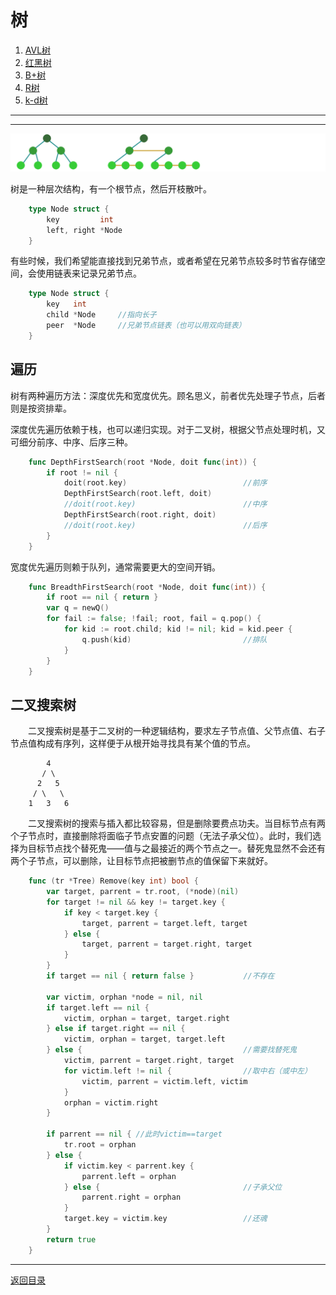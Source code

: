 # 树
 1. [AVL树](05-A.md)
 2. [红黑树](05-B.md)
 3. [B+树](05-C.md)
 4. [R树](05-D.md)
 5. [k-d树](05-E.md)

___
___
![](../images/Tree.png)

树是一种层次结构，有一个根节点，然后开枝散叶。
```go
	type Node struct {
		key         int
		left, right *Node
	}
```
有些时候，我们希望能直接找到兄弟节点，或者希望在兄弟节点较多时节省存储空间，会使用链表来记录兄弟节点。
```go
	type Node struct {
		key   int
		child *Node		//指向长子
		peer  *Node		//兄弟节点链表（也可以用双向链表）
	}
```

## 遍历
树有两种遍历方法：深度优先和宽度优先。顾名思义，前者优先处理子节点，后者则是按资排辈。

深度优先遍历依赖于栈，也可以递归实现。对于二叉树，根据父节点处理时机，又可细分前序、中序、后序三种。
```go
	func DepthFirstSearch(root *Node, doit func(int)) {
		if root != nil {
			doit(root.key)							//前序
			DepthFirstSearch(root.left, doit)
			//doit(root.key)						//中序
			DepthFirstSearch(root.right, doit)
			//doit(root.key)						//后序
		}
	}
```
宽度优先遍历则赖于队列，通常需要更大的空间开销。
```go
	func BreadthFirstSearch(root *Node, doit func(int)) {
		if root == nil { return }
		var q = newQ()
		for fail := false; !fail; root, fail = q.pop() {
			for kid := root.child; kid != nil; kid = kid.peer {
				q.push(kid)							//排队
			}
		}
	}
```

## 二叉搜索树
　　二叉搜索树是基于二叉树的一种逻辑结构，要求左子节点值、父节点值、右子节点值构成有序列，这样便于从根开始寻找具有某个值的节点。
```
	    4
	   / \
	  2   5
	 / \   \
	1   3   6
```
　　二叉搜索树的搜索与插入都比较容易，但是删除要费点功夫。当目标节点有两个子节点时，直接删除将面临子节点安置的问题（无法子承父位）。此时，我们选择为目标节点找个替死鬼——值与之最接近的两个节点之一。替死鬼显然不会还有两个子节点，可以删除，让目标节点把被删节点的值保留下来就好。
```go
	func (tr *Tree) Remove(key int) bool {
		var target, parrent = tr.root, (*node)(nil)
		for target != nil && key != target.key {
			if key < target.key {
				target, parrent = target.left, target
			} else {
				target, parrent = target.right, target
			}
		}
		if target == nil { return false }			//不存在

		var victim, orphan *node = nil, nil
		if target.left == nil {
			victim, orphan = target, target.right
		} else if target.right == nil {
			victim, orphan = target, target.left
		} else {									//需要找替死鬼
			victim, parrent = target.right, target
			for victim.left != nil {				//取中右（或中左）
				victim, parrent = victim.left, victim
			}
			orphan = victim.right
		}

		if parrent == nil { //此时victim==target
			tr.root = orphan
		} else {
			if victim.key < parrent.key {
				parrent.left = orphan
			} else {								//子承父位
				parrent.right = orphan	
			}
			target.key = victim.key 				//还魂
		}
		return true
	}
```

---
[返回目录](../index.md)